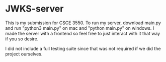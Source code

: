 # JWKS-server

This is my submission for CSCE 3550.
To run my server, download main.py and run "python3 main.py" on mac and "python main.py" on windows. I made the server with a frontend so feel free to just interact with it that way if you so desire.

I did not include a full testing suite since that was not required if we did the project ourselves.
